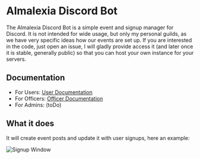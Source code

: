 
# Almalexia Discord Bot

The Almalexia Discord Bot is a simple event and signup manager for Discord. It is not intended for wide usage, but only my personal guilds, as we have very specific ideas how our events are set up. If you are interested in the code, just open an issue, I will gladly provide access it (and later once it is stable, generally public) so that you can host your own instance for your servers.

## Documentation

* For Users: [User Documentation](users.md)
* For Officers: [Officer Documentation](officers.md)
* For Admins: (toDo)

## What it does

It will create event posts and update it with user signups, here an example:

![Signup Window](https://media.discordapp.net/attachments/632545040190668801/632545196311314442/Bildschirmfoto_2019-10-12_um_13.21.56.png)
